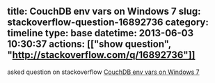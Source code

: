 title: CouchDB env vars on Windows 7
slug: stackoverflow-question-16892736
category: timeline
type: base
datetime: 2013-06-03 10:30:37
actions: [["show question", "http://stackoverflow.com/q/16892736"]]
---
asked question on stackoverflow [CouchDB env vars on Windows 7](http://stackoverflow.com/q/16892736)
